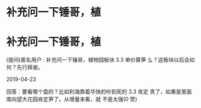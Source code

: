 # 补充问一下锤哥，植

# 补充问一下锤哥，植

(提问)匿名用户 : 补充问一下锤哥，植物园板块 3.3 单价算笋 么？这板块以后会如何？先行拜谢。

2019-04-23

回答：要看哪个盘的？比如利海靠着华快的吵到死的 3.3 肯定 贵了，如果是里面南向望大花园肯定笋了。从增量来看，就 不是太强(0 赞)